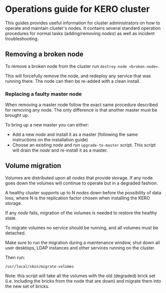 # Operations guide for KERO cluster

This guides provides useful information for cluster administrators on how to operate and maintain cluster's nodes. It contains several standard operation procedures for normal tasks (adding/removing _nodes_) as well as incident troubleshooting.

## Removing a broken node

To remove a broken node from the cluster run `destroy-node <broken-node>`.

This will forcefully remove the node, and redeploy any service that was running there. The node can then be re-added with a clean install.

### Replacing a faulty master node

When removing a master node follow the exact same procedure described for removing any node. The only difference is that another master must be brought up.

To bring up a new master you can either:
  - Add a new _node_ and install it as a master (following the same instructions on the installation guide)
  - Choose an existing _node_ and run `upgrade-to-master` script. This script will drain the _node_ and re-install it as a master.

## Volume migration

Volumes are distributed upon all _nodes_ that provide storage. If any node goes down the volumes will continue to operate but in a degraded fashion.

A healthy cluster supports up to N _nodes_ down before the possibility of data loss, where N is the replication factor chosen when installing the KERO storage.

If any _node_ fails, migration of the volumes is needed to restore the healthy state.

To migrate volumes no service should be running, and all volumes must be detached.

Make sure to run the migration during a maintenance window, shut down all user desktops, LDAP instances and other services running on the cluster.

Then run:

`/usr/local/sbin/migrate-volumes`

Note: this script will take all the volumes with the old (degraded) brick set (i.e. including the bricks from the node that are down) and migrate them into
the new set of bricks.

